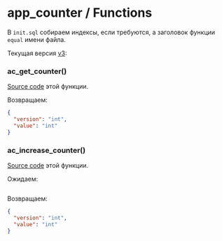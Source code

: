 # app_counter / Functions

В `init.sql` собираем индексы, если требуются, а заголовок функции `equal` имени файла.

Текущая версия [v3](https://github.com/oresdev/tbcc_postgresql_schemas/tree/master/schemas/v3/):

### ac_get_counter()

[Source code](https://github.com/oresdev/tbcc_postgresql_schemas/tree/master/schemas/v3/tables/app_counter/ac_get_counter.sql) этой функции.

Возвращаем:

```json
{
  "version": "int",
  "value": "int"
}
```

### ac_increase_counter()

[Source code](https://github.com/oresdev/tbcc_postgresql_schemas/tree/master/schemas/v3/tables/app_counter/ac_increase_counter.sql) этой функции.

Ожидаем:

```json

```

Возвращаем:

```json
{
  "version": "int",
  "value": "int"
}
```
